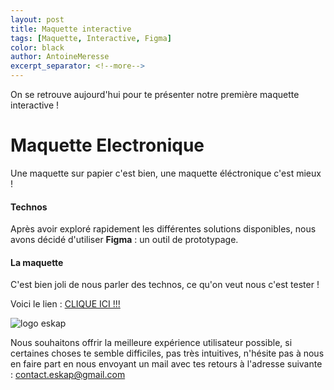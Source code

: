```yaml
---
layout: post
title: Maquette interactive
tags: [Maquette, Interactive, Figma]
color: black
author: AntoineMeresse
excerpt_separator: <!--more-->
---
```


On se retrouve aujourd'hui pour te présenter notre première maquette interactive !

<!--more-->

# Maquette Electronique

Une maquette sur papier c'est bien, une maquette éléctronique c'est mieux !

#### Technos

Après avoir exploré rapidement les différentes solutions disponibles, nous avons décidé d'utiliser **Figma** : un outil de prototypage.

#### La maquette

C'est bien joli de nous parler des technos, ce qu'on veut nous c'est tester !

Voici le lien : [CLIQUE ICI !!!](https://www.figma.com/proto/7lTprSdY2reYp5Nu4xCFNX/Eskap-Sketch?node-id=15%3A10&scaling=min-zoom)

![logo eskap](../../../assets/img/maquette_screenshots.png "Eskap - Screenshots maquette figma")

Nous souhaitons offrir la meilleure expérience utilisateur possible, si certaines choses te semble
difficiles, pas très intuitives, n'hésite pas à nous en faire part en nous envoyant un mail avec tes retours à l'adresse suivante : <a href="mailto:contact.eskap@gmail.com">contact.eskap@gmail.com</a>

